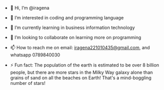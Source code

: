 - 👋 Hi, I’m @iragena
- 👀 I’m interested in coding and programming language
- 🌱 I’m currently learning in business information technology
- 💞️ I’m looking to collaborate on learning more on programming
- 📫 How to reach me on email: iragena221010435@gmail.com, and whatsapp 0789840030
  
- ⚡ Fun fact: The population of the earth is estimated to be over 8 billion people,
  but there are more stars in the Milky Way galaxy alone than grains of sand on all the beaches on Earth!
  That's a mind-boggling number of stars!

<!---
iragena/iragena is a ✨ special ✨ repository because its `README.md` (this file) appears on your GitHub profile.
You can click the Preview link to take a look at your changes.
--->
